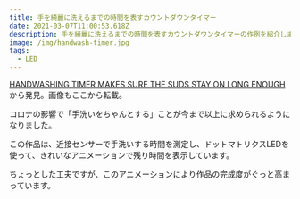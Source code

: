 ```yaml
---
title: 手を綺麗に洗えるまでの時間を表すカウントダウンタイマー
date: 2021-03-07T11:00:53.618Z
description: 手を綺麗に洗えるまでの時間を表すカウントダウンタイマーの作例を紹介します。
image: /img/handwash-timer.jpg
tags:
  - LED
---
```

[HANDWASHING TIMER MAKES SURE THE SUDS STAY ON LONG ENOUGH](https://hackaday.com/2020/03/19/handwashing-timer-makes-sure-the-suds-stay-on-long-enough/)から発見。画像もここから転載。

コロナの影響で「手洗いをちゃんとする」ことが今まで以上に求められるようになりました。

この作品は、近接センサーで手洗いする時間を測定し、ドットマトリクスLEDを使って、きれいなアニメーションで残り時間を表示しています。

ちょっとした工夫ですが、このアニメーションにより作品の完成度がぐっと高まっています。
